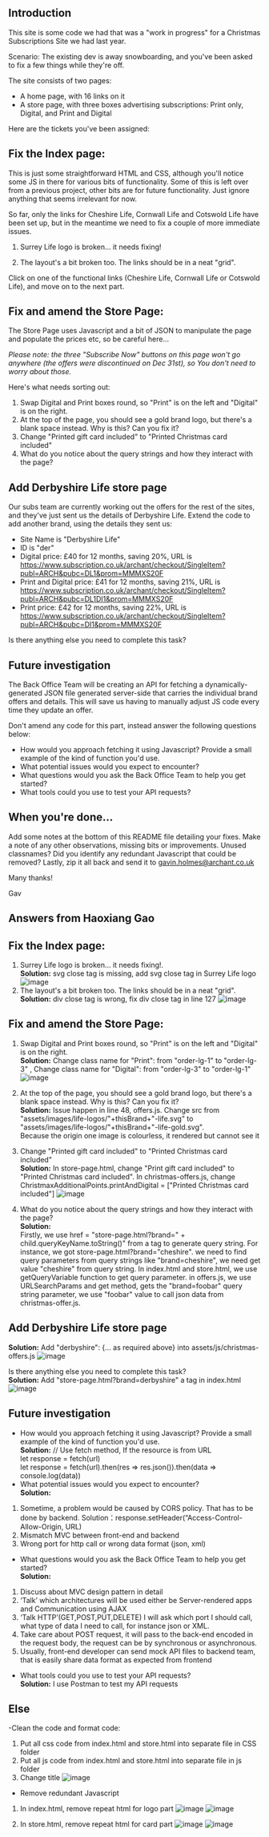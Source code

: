 ## Introduction

This site is some code we had that was a "work in progress" for a Christmas Subscriptions Site we had last year.

Scenario: The existing dev is away snowboarding, and you've been asked to fix a few things while they're off.

The site consists of two pages:

- A home page, with 16 links on it
- A store page, with three boxes advertising subscriptions: Print only, Digital, and Print and Digital

Here are the tickets you've been assigned:

## Fix the Index page:

This is just some straightforward HTML and CSS, although you'll notice some JS in there for various bits of functionality.
Some of this is left over from a previous project, other bits are for future functionality. Just ignore anything that seems irrelevant for now.

So far, only the links for Cheshire Life, Cornwall Life and Cotswold Life have been set up, but in the meantime we need to fix a couple of more immediate issues.

1. Surrey Life logo is broken... it needs fixing!

2. The layout's a bit broken too. The links should be in a neat "grid".

Click on one of the functional links (Cheshire Life, Cornwall Life or Cotswold Life), and move on to the next part.

## Fix and amend the Store Page:

The Store Page uses Javascript and a bit of JSON to manipulate the page and populate the prices etc, so be careful here...

_Please note: the three "Subscribe Now" buttons on this page won't go anywhere (the offers were discontinued on Dec 31st), so You don't need to worry about those._

Here's what needs sorting out:

1. Swap Digital and Print boxes round, so "Print" is on the left and "Digital" is on the right.
2. At the top of the page, you should see a gold brand logo, but there's a blank space instead. Why is this? Can you fix it?
3. Change "Printed gift card included" to "Printed Christmas card included"
4. What do you notice about the query strings and how they interact with the page?

## Add Derbyshire Life store page

Our subs team are currently working out the offers for the rest of the sites, and they've just sent us the details of Derbyshire Life.
Extend the code to add another brand, using the details they sent us:

- Site Name is "Derbyshire Life"
- ID is "der"
- Digital price: £40 for 12 months, saving 20%, URL is https://www.subscription.co.uk/archant/checkout/SingleItem?publ=ARCH&pubc=DL1&prom=MMMXS20F
- Print and Digital price: £41 for 12 months, saving 21%, URL is https://www.subscription.co.uk/archant/checkout/SingleItem?publ=ARCH&pubc=DL1DI1&prom=MMMXS20F
- Print price: £42 for 12 months, saving 22%, URL is https://www.subscription.co.uk/archant/checkout/SingleItem?publ=ARCH&pubc=DI1&prom=MMMXS20F

Is there anything else you need to complete this task?

## Future investigation

The Back Office Team will be creating an API for fetching a dynamically-generated JSON file generated server-side that carries the individual brand offers and details.
This will save us having to manually adjust JS code every time they update an offer.

Don't amend any code for this part, instead answer the following questions below:

- How would you approach fetching it using Javascript? Provide a small example of the kind of function you'd use.
- What potential issues would you expect to encounter?
- What questions would you ask the Back Office Team to help you get started?
- What tools could you use to test your API requests?

## When you're done...

Add some notes at the bottom of this README file detailing your fixes.
Make a note of any other observations, missing bits or improvements. Unused classnames? Did you identify any redundant Javascript that could be removed?
Lastly, zip it all back and send it to gavin.holmes@archant.co.uk

Many thanks!

Gav

## Answers from Haoxiang Gao

## Fix the Index page:

1. Surrey Life logo is broken... it needs fixing!.<br>
   **Solution:** svg close tag is missing, add svg close tag in Surrey Life logo
   ![image](https://user-images.githubusercontent.com/61554320/121823097-f73e0980-cc9a-11eb-9f10-4e3d48466c1d.png)
2. The layout's a bit broken too. The links should be in a neat "grid".<br>
   **Solution:** div close tag is wrong, fix div close tag in line 127
   ![image](https://user-images.githubusercontent.com/61554320/121823127-13da4180-cc9b-11eb-856d-c649ee9895a6.png)

## Fix and amend the Store Page:

1. Swap Digital and Print boxes round, so "Print" is on the left and "Digital" is on the right.<br>
   **Solution:** Change class name for "Print": from "order-lg-1" to "order-lg-3" , Change class name for "Digital": from "order-lg-3" to "order-lg-1"
   ![image](https://user-images.githubusercontent.com/61554320/121823155-353b2d80-cc9b-11eb-9b5c-534b311c3a27.png)

2. At the top of the page, you should see a gold brand logo, but there's a blank space instead. Why is this? Can you fix it?<br>
   **Solution:** Issue happen in line 48, offers.js. Change src from "assets/images/life-logos/"+thisBrand+"-life.svg" to "assets/images/life-logos/"+thisBrand+"-life-gold.svg".<br>
   Because the origin one image is colourless, it rendered but cannot see it

3. Change "Printed gift card included" to "Printed Christmas card included"<br>
   **Solution:** In store-page.html, change "Print gift card included" to "Printed Christmas card included". In christmas-offers.js, change ChristmaxAdditionalPoints.printAndDigital = ["Printed Christmas card included"]
   ![image](https://user-images.githubusercontent.com/61554320/121823183-67e52600-cc9b-11eb-9102-464dab296276.png)

4. What do you notice about the query strings and how they interact with the page?<br>
   **Solution:**
   <br>
   Firstly, we use href = "store-page.html?brand=" + child.queryKeyName.toString()" from a tag to generate query string. For instance, we got store-page.html?brand="cheshire". we need to find query parameters from query strings like "brand=cheshire", we need get value "cheshire" from query string.
   In index.html and store.html, we use getQueryVariable function to get query parameter.
   in offers.js, we use URLSearchParams and get method, gets the "brand=foobar" query string parameter, we use "foobar" value to call json data from christmas-offer.js.

## Add Derbyshire Life store page

**Solution:** Add "derbyshire": {... as required above} into assets/js/christmas-offers.js
![image](https://user-images.githubusercontent.com/61554320/121822433-facf9180-cc96-11eb-9023-bd1d68511770.png)

Is there anything else you need to complete this task? <br>
**Solution:** Add "store-page.html?brand=derbyshire" a tag in index.html
![image](https://user-images.githubusercontent.com/61554320/121822360-b3e19c00-cc96-11eb-84c3-e437b1033362.png)

## Future investigation

- How would you approach fetching it using Javascript? Provide a small example of the kind of function you'd use.<br>
  **Solution:** // Use fetch method, If the resource is from URL <br>
  let response = fetch(url) <br>
  let response = fetch(url).then(res => res.json()).then(data => console.log(data))
- What potential issues would you expect to encounter?<br>
  **Solution:**

1.  Sometime, a problem would be caused by CORS policy. That has to be done by backend.
    Solution：response.setHeader(“Access-Control-Allow-Origin, URL)
2.  Mismatch MVC between front-end and backend
3.  Wrong port for http call or wrong data format (json, xml)

- What questions would you ask the Back Office Team to help you get started? <br>
  **Solution:**

1.  Discuss about MVC design pattern in detail
2.  ‘Talk’ which architectures will be used either be Server-rendered apps and Communication using AJAX
3.  ‘Talk HTTP’(GET,POST,PUT,DELETE) I will ask which port I should call, what type of data I need to call, for instance json or XML.
4.  Take care about POST request, it will pass to the back-end encoded in the request body, the request can be by synchronous or asynchronous.
5.  Usually, front-end developer can send mock API files to backend team, that is easily share data format as expected from frontend

- What tools could you use to test your API requests? <br>
  **Solution:** I use Postman to test my API requests

## Else

-Clean the code and format code:

1.  Put all css code from index.html and store.html into separate file in CSS folder
2.  Put all js code from index.html and store.html into separate file in js folder
3.  Change title
    ![image](https://user-images.githubusercontent.com/61554320/121823372-cbbc1e80-cc9c-11eb-84ce-d28e93ba541b.png)

- Remove redundant Javascript

1.  In index.html, remove repeat html for logo part
    ![image](https://user-images.githubusercontent.com/61554320/121823453-3cfbd180-cc9d-11eb-9c8e-b77528410a3a.png)
    ![image](https://user-images.githubusercontent.com/61554320/121823484-60bf1780-cc9d-11eb-8019-8288ecd5e942.png)

2.  In store.html, remove repeat html for card part
    ![image](https://user-images.githubusercontent.com/61554320/122082539-fd95c800-cdf7-11eb-98bd-8ac7a27414cb.png)
    ![image](https://user-images.githubusercontent.com/61554320/122082739-27e78580-cdf8-11eb-8854-f1f4247f5c07.png)
